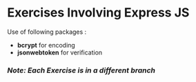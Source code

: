 # Exercises Involving Express JS

Use of following packages :

- **bcrypt** for encoding
- **jsonwebtoken** for verification

### *Note: Each Exercise is in a different branch*
